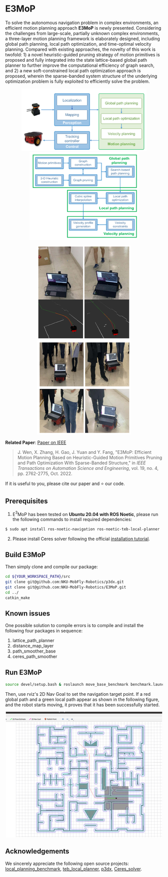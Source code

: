 

# E3MoP

To solve the autonomous navigation problem in complex environments, an  efficient motion planning approach **E3MoP** is newly presented.  Considering the challenges from large-scale, partially unknown complex  environments, a three-layer motion planning framework is elaborately  designed, including global path planning, local path optimization, and  time-optimal velocity planning. Compared with existing approaches, the  novelty of this work is twofold: 1) a novel heuristic-guided pruning  strategy of motion primitives is proposed and fully integrated into the  state lattice-based global path planner to further improve the  computational efficiency of graph search, and 2) a new soft-constrained  local path optimization approach is proposed, wherein the sparse-banded  system structure of the underlying optimization problem is fully  exploited to efficiently solve the problem.

<p align="center">
 <img src="img/111.png" width = "400" height = "200" />
 <img src="img/222.png" width = "350" height = "280" />
</p>

<p align="center">
 <img src="img/333.png" width = "300" height = "300" />
 <img src="img/444.png" width = "300" height = "300" />
</p>

**Related Paper**: [Paper on IEEE](https://ieeexplore.ieee.org/document/9627934)

> J. Wen, X. Zhang, H. Gao, J. Yuan and Y. Fang, "E3MoP: Efficient Motion  Planning Based on Heuristic-Guided Motion Primitives Pruning and Path  Optimization With Sparse-Banded Structure," in *IEEE Transactions on Automation Science and Engineering*, vol. 19, no. 4, pp. 2762-2775, Oct. 2022.

If it is useful to you, please cite our paper and ⭐️ our code.

## Prerequisites

1. E$^3$MoP has been tested on **Ubuntu 20.04 with ROS Noetic**,  please run the following commands to install required dependencies:

```bash
$ sudo apt install ros-noetic-navigation ros-noetic-teb-local-planner
```

2. Please install Ceres solver following the official [installation tutorial](http://ceres-solver.org/installation.html).

## Build E3MoP

Then simply clone and compile our package:

```bash
cd ${YOUR_WORKSPACE_PATH}/src
git clone git@github.com:NKU-MobFly-Robotics/p3dx.git
git clone git@github.com:NKU-MobFly-Robotics/E3MoP.git
cd ../ 
catkin_make
```

## Known issues

One possible solution to compile errors is to compile and install the following four packages in sequence: 

1. lattice_path_planner
2. distance_map_layer
3. path_smoother_base
4. ceres_path_smoother

## Run E3MoP

```bash
source devel/setup.bash & roslaunch move_base_benchmark benchmark.launch 
```

Then, use rviz's 2D Nav Goal to set the navigation target point. If a red global path and a green local path appear as shown in the following figure, and the robot starts moving, it proves that it has been successfully started.

<p align="center">
 <img src="img/555.png" width = "500" height = "400" />
</p>

## Acknowledgements

We sincerely appreciate the following open source projects: [local_planning_benchmark](https://github.com/NKU-MobFly-Robotics/local-planning-benchmark), [teb_local_planner](), [p3dx](https://github.com/NKU-MobFly-Robotics/p3dx), [Ceres_solver](http://ceres-solver.org/).
